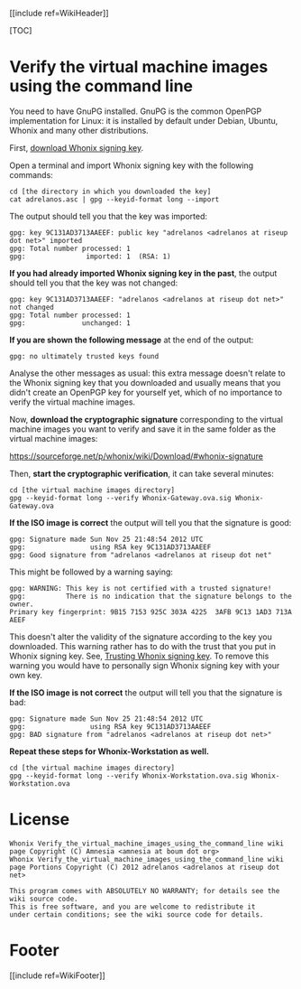 <!--
Copyright:

   Whonix Verify_the_virtual_machine_images_using_the_command_line wiki page Copyright (C) Amnesia <amnesia at boum dot org>
   Whonix Verify_the_virtual_machine_images_using_the_command_line wiki page Portions Copyright (C) 2012 adrelanos <adrelanos at riseup dot net>
   
   This program is free software; you can redistribute it and/or modify
   it under the terms of the GNU General Public License as published by
   the Free Software Foundation; either version 3 of the License, or
   (at your option) any later version.
		 
   This program is distributed in the hope that it will be useful,
   but WITHOUT ANY WARRANTY; without even the implied warranty of
   MERCHANTABILITY or FITNESS FOR A PARTICULAR PURPOSE.  See the
   GNU General Public License for more details.
	  
   You should have received a copy of the GNU General Public License
   along with this program; if not, write to:

	Free Software Foundation, Inc. 
	51 Franklin St, Fifth Floor
	Boston, MA 02110-1301, USA.

On Debian GNU/Linux systems, the complete text of the GNU General Public
License can be found in the /usr/share/common-licenses' directory.

The complete text of the GNU General Public License can also be found online on gnu.org <https://www.gnu.org/licenses/gpl.html>, in Whonix virtual machine images in /usr/share/common-licenses/GPL-3 file or in Whonix wiki on <https://sourceforge.net/p/whonix/wiki/GPLv3/>.
-->

<!--
The Whonix Verify_the_virtual_machine_images_using_the_command_line wiki page is forked from the Tails Verify the ISO image using the command line  page, from this exact source <http://git.immerda.ch/?p=amnesia.git;a=blob;f=wiki/src/doc/get/verify_the_iso_image_using_the_command_line.html;hb=ec769a098398fc009b617d9f0aef56310497e518>.
-->

[[include ref=WikiHeader]]

[TOC]

# Verify the virtual machine images using the command line #

You need to have GnuPG installed. GnuPG is the common OpenPGP implementation for Linux: it is installed by default under Debian, Ubuntu, Whonix and many other distributions.

First, [download Whonix signing key](https://sourceforge.net/p/whonix/wiki/TrustingWhonixSigningKey/).

Open a terminal and import Whonix signing key with the following commands:

    cd [the directory in which you downloaded the key]
    cat adrelanos.asc | gpg --keyid-format long --import

The output should tell you that the key was imported:

    gpg: key 9C131AD3713AAEEF: public key "adrelanos <adrelanos at riseup dot net>" imported
    gpg: Total number processed: 1
    gpg:               imported: 1  (RSA: 1)

**If you had already imported Whonix signing key in the past**, the output should tell you that the key was not changed:

    gpg: key 9C131AD3713AAEEF: "adrelanos <adrelanos at riseup dot net>" not changed
    gpg: Total number processed: 1
    gpg:              unchanged: 1

**If you are shown the following message** at the end of the output:

    gpg: no ultimately trusted keys found

Analyse the other messages as usual: this extra message doesn't relate to the Whonix signing key that you downloaded and usually means that you didn't create an OpenPGP key for yourself yet, which of no importance to verify the virtual machine images.

Now, **download the cryptographic signature** corresponding to the virtual machine images you want to verify and save it in the same folder as the virtual machine images:

https://sourceforge.net/p/whonix/wiki/Download/#whonix-signature

Then, **start the cryptographic verification**, it can take several minutes:

    cd [the virtual machine images directory]
    gpg --keyid-format long --verify Whonix-Gateway.ova.sig Whonix-Gateway.ova

**If the ISO image is correct** the output will tell you that the signature is good:

    gpg: Signature made Sun Nov 25 21:48:54 2012 UTC
    gpg:                using RSA key 9C131AD3713AAEEF
    gpg: Good signature from "adrelanos <adrelanos at riseup dot net"

This might be followed by a warning saying:

    gpg: WARNING: This key is not certified with a trusted signature!
    gpg:          There is no indication that the signature belongs to the owner.
    Primary key fingerprint: 9B15 7153 925C 303A 4225  3AFB 9C13 1AD3 713A AEEF

This doesn't alter the validity of the signature according to the key you downloaded. This warning rather has to do with the trust that you put in Whonix signing key. See, [Trusting Whonix signing key](https://sourceforge.net/p/whonix/wiki/TrustingWhonixSigningKey/). To remove this warning you would have to personally sign Whonix signing key with your own key.

**If the ISO image is not correct** the output will tell you that the signature is bad:

    gpg: Signature made Sun Nov 25 21:48:54 2012 UTC
    gpg:                using RSA key 9C131AD3713AAEEF
    gpg: BAD signature from "adrelanos <adrelanos at riseup dot net>"

**Repeat these steps for Whonix-Workstation as well.**

    cd [the virtual machine images directory]
    gpg --keyid-format long --verify Whonix-Workstation.ova.sig Whonix-Workstation.ova

# License #
    Whonix Verify_the_virtual_machine_images_using_the_command_line wiki page Copyright (C) Amnesia <amnesia at boum dot org>
    Whonix Verify_the_virtual_machine_images_using_the_command_line wiki page Portions Copyright (C) 2012 adrelanos <adrelanos at riseup dot net>
    
    This program comes with ABSOLUTELY NO WARRANTY; for details see the wiki source code.
    This is free software, and you are welcome to redistribute it
    under certain conditions; see the wiki source code for details.

# Footer #
[[include ref=WikiFooter]]
